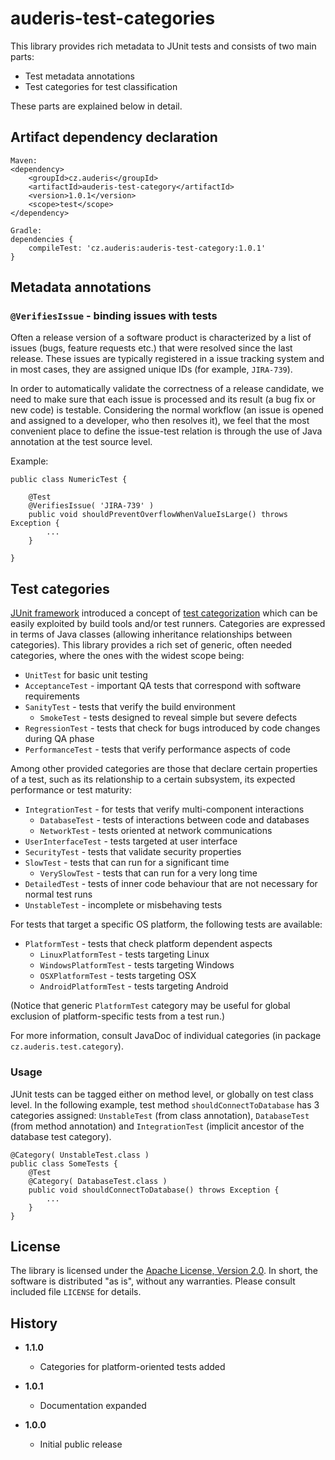 # auderis-test-categories

This library provides rich metadata to JUnit tests and consists of two main parts:
  * Test metadata annotations
  * Test categories for test classification
   
These parts are explained below in detail.

## Artifact dependency declaration

    Maven:
    <dependency>
        <groupId>cz.auderis</groupId>
        <artifactId>auderis-test-category</artifactId>
        <version>1.0.1</version>
        <scope>test</scope>
    </dependency>
    
    Gradle:
    dependencies {
        compileTest: 'cz.auderis:auderis-test-category:1.0.1'
    }



## Metadata annotations

### `@VerifiesIssue` - binding issues with tests

Often a release version of a software product is characterized by a list of issues (bugs, feature requests etc.) that
were resolved since the last release. These issues are typically registered in a issue tracking system and in most
cases, they are assigned unique IDs (for example, `JIRA-739`).

In order to automatically validate the correctness of a release candidate, we need to make sure that each issue
is processed and its result (a bug fix or new code) is testable. Considering the normal workflow (an issue is
opened and assigned to a developer, who then resolves it), we feel that the most convenient place to define
the issue-test relation is through the use of Java annotation at the test source level.

Example:

    public class NumericTest {
    
        @Test
        @VerifiesIssue( 'JIRA-739' )
        public void shouldPreventOverflowWhenValueIsLarge() throws Exception {
            ...
        }
     
    }



## Test categories

[JUnit framework](http://junit.org) introduced a concept of
[test categorization](https://github.com/junit-team/junit4/wiki/categories) which can be easily exploited
by build tools and/or test runners. Categories are expressed in terms of Java classes (allowing inheritance
relationships between categories). This library provides a rich set of generic, often needed categories,
where the ones with the widest scope being:

  * `UnitTest` for basic unit testing
  * `AcceptanceTest` - important QA tests that correspond with software requirements
  * `SanityTest` - tests that verify the build environment
    * `SmokeTest` - tests designed to reveal simple but severe defects
  * `RegressionTest` - tests that check for bugs introduced by code changes during QA phase
  * `PerformanceTest` - tests that verify performance aspects of code

Among other provided categories are those that declare certain properties of a test, such as its relationship
to a certain subsystem, its expected performance or test maturity:

  * `IntegrationTest` - for tests that verify multi-component interactions
    * `DatabaseTest` - tests of interactions between code and databases
    * `NetworkTest` - tests oriented at network communications
  * `UserInterfaceTest` - tests targeted at user interface
  * `SecurityTest` - tests that validate security properties
  * `SlowTest` - tests that can run for a significant time
    * `VerySlowTest` - tests that can run for a very long time
  * `DetailedTest` - tests of inner code behaviour that are not necessary for normal test runs
  * `UnstableTest` - incomplete or misbehaving tests

For tests that target a specific OS platform, the following tests are available:

  * `PlatformTest` - tests that check platform dependent aspects
    * `LinuxPlatformTest` - tests targeting Linux
    * `WindowsPlatformTest` - tests targeting Windows
    * `OSXPlatformTest` - tests targeting OSX
    * `AndroidPlatformTest` - tests targeting Android

(Notice that generic `PlatformTest` category may be useful for global exclusion of platform-specific
tests from a test run.)

For more information, consult JavaDoc of individual categories (in package `cz.auderis.test.category`).

### Usage

JUnit tests can be tagged either on method level, or globally on test class level.
In the following example, test method `shouldConnectToDatabase` has 3 categories
assigned: `UnstableTest` (from class annotation), `DatabaseTest` (from method
annotation) and `IntegrationTest` (implicit ancestor of the database test category).

    @Category( UnstableTest.class )
    public class SomeTests {
        @Test
        @Category( DatabaseTest.class )
        public void shouldConnectToDatabase() throws Exception {
            ...
        }
    }


## License

The library is licensed under the [Apache License, Version 2.0](http://www.apache.org/licenses/LICENSE-2.0).
In short, the software is distributed "as is", without any warranties. Please consult
included file `LICENSE` for details.


## History

* **1.1.0**
  * Categories for platform-oriented tests added

* **1.0.1**
  * Documentation expanded

* **1.0.0**
  * Initial public release
